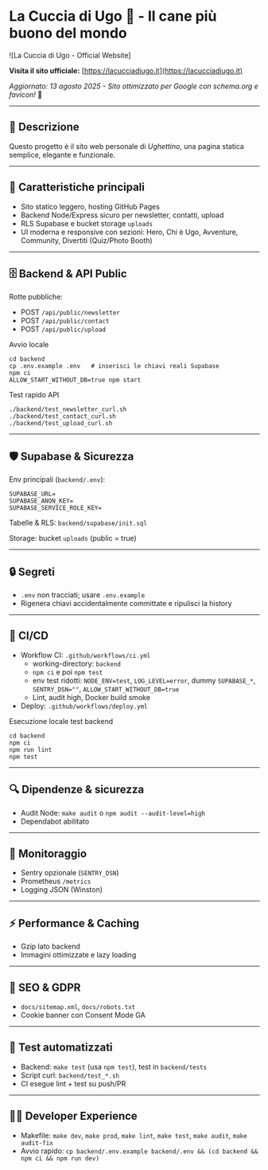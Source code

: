 # La Cuccia di Ugo 🐾 - Il cane più buono del mondo

![La Cuccia di Ugo - Official Website]

**Visita il sito ufficiale:** [https://lacucciadiugo.it](https://lacucciadiugo.it)

*Aggiornato: 13 agosto 2025 - Sito ottimizzato per Google con schema.org e favicon!* 🎉

---

## 📢 Descrizione

Questo progetto è il sito web personale di *Ughettino*, una pagina statica semplice, elegante e funzionale.

---

## 🚀 Caratteristiche principali

- Sito statico leggero, hosting GitHub Pages
- Backend Node/Express sicuro per newsletter, contatti, upload
- RLS Supabase e bucket storage `uploads`
- UI moderna e responsive con sezioni: Hero, Chi è Ugo, Avventure, Community, Divertiti (Quiz/Photo Booth)

---

## 🗄 Backend & API Public

Rotte pubbliche:
- POST `/api/public/newsletter`
- POST `/api/public/contact`
- POST `/api/public/upload`

Avvio locale
```
cd backend
cp .env.example .env   # inserisci le chiavi reali Supabase
npm ci
ALLOW_START_WITHOUT_DB=true npm start
```

Test rapido API
```
./backend/test_newsletter_curl.sh
./backend/test_contact_curl.sh
./backend/test_upload_curl.sh
```

---

## 🛡 Supabase & Sicurezza

Env principali (`backend/.env`):
```
SUPABASE_URL=
SUPABASE_ANON_KEY=
SUPABASE_SERVICE_ROLE_KEY=
```

Tabelle & RLS: `backend/supabase/init.sql`

Storage: bucket `uploads` (public = true)

---

## 🔒 Segreti
- `.env` non tracciati; usare `.env.example`
- Rigenera chiavi accidentalmente committate e ripulisci la history

---

## 🧰 CI/CD
- Workflow CI: `.github/workflows/ci.yml`
  - working-directory: `backend`
  - `npm ci` e poi `npm test`
  - env test ridotti: `NODE_ENV=test`, `LOG_LEVEL=error`, dummy `SUPABASE_*`, `SENTRY_DSN=""`, `ALLOW_START_WITHOUT_DB=true`
  - Lint, audit high, Docker build smoke
- Deploy: `.github/workflows/deploy.yml`

Esecuzione locale test backend
```
cd backend
npm ci
npm run lint
npm test
```

---

## 🔍 Dipendenze & sicurezza
- Audit Node: `make audit` o `npm audit --audit-level=high`
- Dependabot abilitato

---

## 🧭 Monitoraggio
- Sentry opzionale (`SENTRY_DSN`)
- Prometheus `/metrics`
- Logging JSON (Winston)

---

## ⚡ Performance & Caching
- Gzip lato backend
- Immagini ottimizzate e lazy loading

---

## 🔎 SEO & GDPR
- `docs/sitemap.xml`, `docs/robots.txt`
- Cookie banner con Consent Mode GA

---

## 🧪 Test automatizzati
- Backend: `make test` (usa `npm test`), test in `backend/tests`
- Script curl: `backend/test_*.sh`
- CI esegue lint + test su push/PR

---

## 👩‍💻 Developer Experience
- Makefile: `make dev`, `make prod`, `make lint`, `make test`, `make audit`, `make audit-fix`
- Avvio rapido: `cp backend/.env.example backend/.env && (cd backend && npm ci && npm run dev)`



